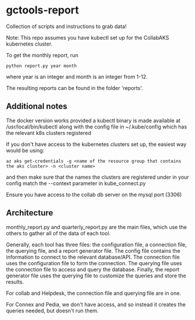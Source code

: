 # gctools-report
Collection of scripts and instructions to grab data!

Note: This repo assumes you have kubectl set up for the CollabAKS kubernetes cluster.

To get the monthly report, run
```
python report.py year month
```
where year is an integer and month is an integer from 1-12.

The resulting reports can be found in the folder 'reports'.


## Additional notes

The docker version works provided a kubectl binary is made available at /usr/local/bin/kubectl  along with the config file in ~/.kube/config which has the relevant k8s clusters registered

If you don't have access to the kubernetes clusters set up, the easiest way would be using:

`az aks get-credentials -g <name of the resource group that contains the aks cluster> -n <cluster name>`

and then make sure that the names the clusters are registered under in your config match the --context parameter in kube_connect.py


Ensure you have access to the collab db server on the mysql port (3306)


## Architecture

monthly_report.py and quarterly_report.py are the main files, which use the others to gather all of the data of each tool. 

Generally, each tool has three files: the configuration file, a connection file, the querying file, and a report generator file. The config file contains the information to connect to the relevant database/API. The connection file uses the configuration file to form the connection. The querying file uses the connection file to access and query the database. Finally, the report generator file uses the querying file to customize the queries and store the results.

For collab and Helpdesk, the connection file and querying file are in one.

For Connex and Pedia, we don't have access, and so instead it creates the queries needed, but doesn't run them.
